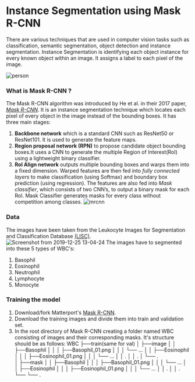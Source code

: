 # Instance Segmentation using Mask R-CNN

There are various techniques that are used in computer vision tasks such as classification, semantic segmentation, object detection and instance segmentation. Instance Segmentation is identifying each object instance for every known object within an image. It assigns a label to each pixel of the image.

![person](https://user-images.githubusercontent.com/47391270/71358534-54c62e00-25af-11ea-8ff1-bf788c22b6c8.png)

### What is Mask R-CNN ?

The Mask R-CNN algorithm was introduced by He et al. in their 2017 paper, [*Mask R-CNN*](https://arxiv.org/abs/1703.06870). It is an instance segmentation technique which locates each pixel of every object in the image instead of the bounding boxes. It has three main stages:
1. **Backbone network** which is a standard CNN such as ResNet50 or ResNet101. It is used to generate the feature maps.
2. **Region proposal network (RPN)** to propose candidate object bounding boxes.It uses a CNN to generate the multiple Region of Interest(RoI) using a lightweight binary classifier. 
3. **RoI Align network** outputs multiple bounding boxes and warps them into a fixed dimension. Warped features are then fed into *fully connected layers* to make classification (using Softmax) and boundary box prediction (using regression). 
The features are also fed into *Mask classifier*, which consists of two CNN’s, to output a binary mask for each RoI. Mask Classifier generates masks for every class without competition among classes.
![mrcnn](https://user-images.githubusercontent.com/47391270/71436870-2febcb00-2715-11ea-937e-6bf3bf525517.png)
### Data

The images have been taken from the Leukocyte Images for Segmentation and Classification Database [(LISC)](http://users.cecs.anu.edu.au/~hrezatofighi/Data/Leukocyte%20Data.htm). 
![Screenshot from 2019-12-25 13-04-24](https://user-images.githubusercontent.com/47391270/71437336-38450580-2717-11ea-9732-4e39cc5c0147.png)
The images have to segmented into these 5 types of WBC's:
1. Basophil 
2. Eosinophil
3. Neutrophil
4. Lymphocyte
5. Monocyte

### Training the model

1. Download/fork Matterport's [Mask R-CNN](https://github.com/matterport/Mask_RCNN).
2. Download the training images and divide them into train and validation set.
3. In the root directory of Mask R-CNN creating a folder named WBC consisting of images and their corresponding masks. It's structure should be as follows:
  WBC
  ├──train(same for val)
  │   ├──image
  │   │   ├──Basophil
  │   │   │   ├──Basophil_01.png
  │   │   │   └── ...
  │   │   ├──Eosinophil
  │   │   │   ├──Eosinophil_01.png
  │   │   │   └── ...
  │   │   .
  │   │   .
  │   └── .   
  │   ├──mask
  │   │   ├──Basophil
  │   │   │   ├──Basophil_01.png
  │   │   │   └── ...
  │   │   ├──Eosinophil
  │   │   │   ├──Eosinophil_01.png
  │   │   │   └── ...
  │   │   .
  │   │   .
  └── └── . 

